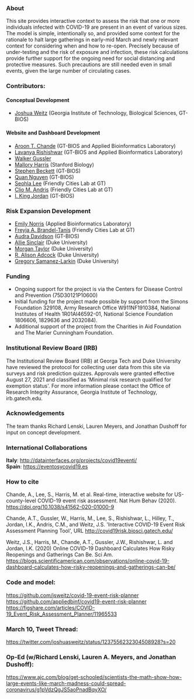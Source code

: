 ### About

This site provides interactive context to assess the risk that one or more individuals infected with COVID-19 are present in an event of various sizes.  The model is simple, intentionally so, and provided some context for the rationale to halt large gatherings in early-mid March and newly relevant context for considering when and how to re-open.  Precisely because of under-testing and the risk of exposure and infection, these risk calculations provide further support for the ongoing need for social distancing and protective measures. Such precautions are still needed even in small events, given the large number of circulating cases.


### Contributors:  
#### Conceptual Development
- [Joshua Weitz](https://weitzgroup.biosci.gatech.edu/) (Georgia Institute of Technology, Biological Sciences, GT-BIOS)

#### Website and Dashboard Development
- [Aroon T. Chande](https://aroonchan.de) (GT-BIOS and Applied Bioinformatics Laboratory)
- [Lavanya Rishishwar](https://scholar.google.com/citations?user=tygOpuIAAAAJ&hl=en) (GT-BIOS and Applied Bioinformatics Laboratory)
- [Walker Gussler](https://scholar.google.com/citations?user=-LBmdhYAAAAJ&hl=en)
- [Mallory Harris](https://twitter.com/malar0ne)  (Stanford Biology)
- [Stephen Beckett](http://sjbeckett.github.io/) (GT-BIOS)
- [Quan Nguyen](https://weitzgroup.biosci.gatech.edu/)  (GT-BIOS)
- [Seohla Lee](https://seolhalee.github.io/)  (Friendly Cities Lab at GT)
- [Clio M. Andris](http://friendlycities.gatech.edu/)  (Friendly Cities Lab at GT)  
- [I. King Jordan](http://jordan.biology.gatech.edu/page/) (GT-BIOS)

### Risk Expansion Development
- [Emily Norris](https://scholar.google.com/citations?user=eLDyoJEAAAAJ&hl=en&oi=ao) (Applied Bioinformatics Laboratory)
- [Freyja A. Brandel-Tanis](https://freyjabt.me/)  (Friendly Cities Lab at GT)
- [Audra Davidson](https://www.audradavidson.com/) (GT-BIOS)
- [Allie Sinclair](https://alyssasinclair.com/) (Duke University)
- [Morgan Taylor](https://www.marshmemorylab.com/) (Duke University)
- [R. Alison Adcock](https://www.adcocklab.org/) (Duke University)
- [Gregory Samanez-Larkin](https://www.mcablab.science/) (Duke University)

### Funding

- Ongoing support for the project is via the Centers for Disease Control and Prevention (75D30121P10600)
- Initial funding for the project made possible by support from the Simons Foundation 329108, Army Research Office W911NF1910384, National Institutes of Health 1R01AI46592-01, National Science Foundation 1806606, 1829636 and 2032084).
- Additional support of the project from the Charities in Aid Foundation and The Marier Cunningham Foundation.

### Institutional Review Board (IRB)
The Institutional Review Board (IRB) at Georga Tech and Duke 
University have reviewed the protocol for collecting user data from 
this site via surveys and risk prediction quizzes. Approvals were 
granted effective August 27, 2021 and classified as 'Minimal risk 
research qualified for exemption status'. For more information please 
contact the Office of Research Integrity Assurance, Georgia Institute of Technology, irb.gatech.edu.



### Acknowledgements
The team thanks Richard Lenski, Lauren Meyers, and Jonathan Dushoff for input on concept development.

### International Collaborations

**Italy**: http://datainterfaces.org/projects/covid19eventi/  
**Spain**: https://eventosycovid19.es  

### How to cite

Chande, A., Lee, S., Harris, M. et al. Real-time, interactive website for US-county-level COVID-19 event risk assessment. Nat Hum Behav (2020). https://doi.org/10.1038/s41562-020-01000-9

Chande, A.T., Gussler, W., Harris, M., Lee, S., Rishishwar, L., Hilley, T., Jordan, I.K., Andris, C.M., and Weitz, J.S. 'Interactive COVID-19 Event Risk Assessment Planning Tool', URL http://covid19risk.biosci.gatech.edu/

Weitz, J.S., Harris, M., Chande, A.T., Gussler, J.W., Rishishwar, L. and Jordan, I.K. (2020) Online COVID-19 Dashboard Calculates How Risky Reopenings and Gatherings Can Be. Sci Am. https://blogs.scientificamerican.com/observations/online-covid-19-dashboard-calculates-how-risky-reopenings-and-gatherings-can-be/


### Code and model:  
https://github.com/jsweitz/covid-19-event-risk-planner  
https://github.com/appliedbinf/covid19-event-risk-planner   
https://figshare.com/articles/COVID-19_Event_Risk_Assessment_Planner/11965533   

### March 10, Tweet Thread:  
https://twitter.com/joshuasweitz/status/1237556232304508928?s=20

### Op-Ed (w/Richard Lenski, Lauren A. Meyers, and Jonathan Dushoff):  
https://www.ajc.com/blog/get-schooled/scientists-the-math-show-how-large-events-like-march-madness-could-spread-coronavirus/g1pVdzQgJS5aoPnadBqyXO/
